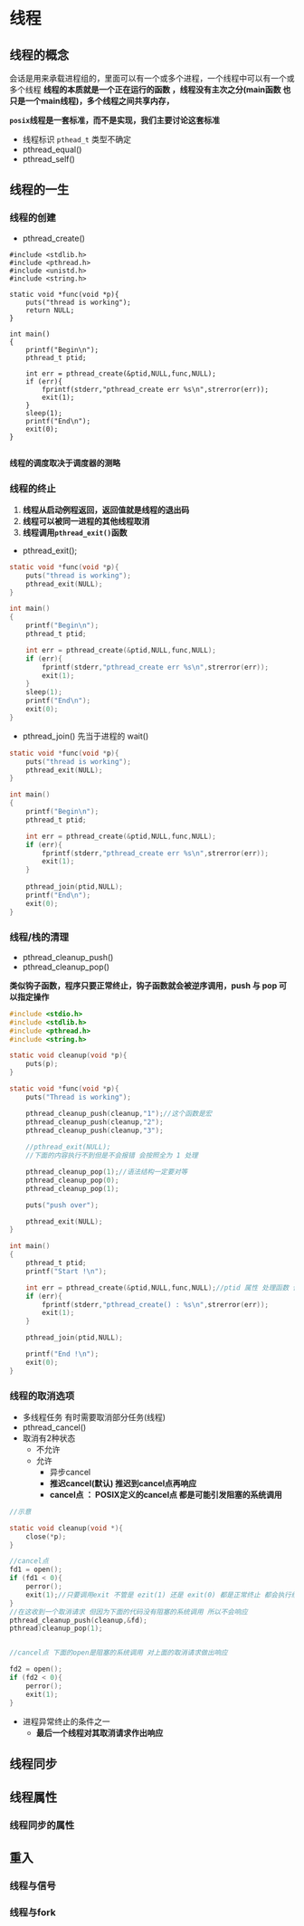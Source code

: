 # 线程

## 线程的概念
会话是用来承载进程组的，里面可以有一个或多个进程，一个线程中可以有一个或多个线程
**线程的本质就是一个正在运行的函数 ，线程没有主次之分(main函数 也只是一个main线程)，多个线程之间共享内存，**

 **`posix`线程是一套标准，而不是实现，我们主要讨论这套标准**
- 线程标识 `pthead_t` 类型不确定
- pthread_equal()
- pthread_self()

## 线程的一生
### 线程的创建
- pthread_create()

~~~ c#include <stdio.h>
#include <stdlib.h>
#include <pthread.h>
#include <unistd.h>
#include <string.h>

static void *func(void *p){
    puts("thread is working");
    return NULL;
}

int main()
{
    printf("Begin\n");
    pthread_t ptid;

    int err = pthread_create(&ptid,NULL,func,NULL);
    if (err){
        fprintf(stderr,"pthread_create err %s\n",strerror(err));
        exit(1);
    }
    sleep(1);
    printf("End\n");
    exit(0);
}


~~~
**线程的调度取决于调度器的测略**

### 线程的终止
1. **线程从启动例程返回，返回值就是线程的退出码**
2. **线程可以被同一进程的其他线程取消**
3. **线程调用`pthread_exit()`函数**

- pthread_exit();

~~~ c
static void *func(void *p){
    puts("thread is working");
    pthread_exit(NULL);
}

int main()
{
    printf("Begin\n");
    pthread_t ptid;

    int err = pthread_create(&ptid,NULL,func,NULL);
    if (err){
        fprintf(stderr,"pthread_create err %s\n",strerror(err));
        exit(1);
    }
    sleep(1);
    printf("End\n");
    exit(0);
}


~~~

- pthread_join() 先当于进程的 wait()

~~~ c
static void *func(void *p){
    puts("thread is working");
    pthread_exit(NULL);
}

int main()
{
    printf("Begin\n");
    pthread_t ptid;

    int err = pthread_create(&ptid,NULL,func,NULL);
    if (err){
        fprintf(stderr,"pthread_create err %s\n",strerror(err));
        exit(1);
    }
    
    pthread_join(ptid,NULL);
    printf("End\n");
    exit(0);
}
~~~

### 线程/栈的清理
- pthread_cleanup_push()
- pthread_cleanup_pop()

**类似钩子函数，程序只要正常终止，钩子函数就会被逆序调用，push 与 pop 可以指定操作**

~~~ c
#include <stdio.h>
#include <stdlib.h>
#include <pthread.h>
#include <string.h>

static void cleanup(void *p){
    puts(p);
}

static void *func(void *p){
    puts("Thread is working");

    pthread_cleanup_push(cleanup,"1");//这个函数是宏
    pthread_cleanup_push(cleanup,"2");
    pthread_cleanup_push(cleanup,"3");
    
    //pthread_exit(NULL);
    //下面的内容执行不到但是不会报错 会按照全为 1 处理

    pthread_cleanup_pop(1);//语法结构一定要对等
    pthread_cleanup_pop(0);
    pthread_cleanup_pop(1);

    puts("push over");

    pthread_exit(NULL);
}

int main()
{
    pthread_t ptid;
    printf("Start !\n");

    int err = pthread_create(&ptid,NULL,func,NULL);//ptid 属性 处理函数 传参
    if (err){
        fprintf(stderr,"pthread_create() : %s\n",strerror(err));
        exit(1);
    }

    pthread_join(ptid,NULL);

    printf("End !\n");
    exit(0);
}

~~~

### 线程的取消选项
- 多线程任务 有时需要取消部分任务(线程)
- pthread_cancel()
- 取消有2种状态 
    - 不允许
    - 允许
        - 异步cancel
        - **推迟cancel(默认) 推迟到cancel点再响应**
        - **cancel点 ： POSIX定义的cancel点 都是可能引发阻塞的系统调用**
~~~ c
//示意

static void cleanup(void *){
    close(*p);
}

//cancel点
fd1 = open();
if (fd1 < 0){
    perror();
    exit(1);//只要调用exit 不管是 ezit(1) 还是 exit(0) 都是正常终止 都会执行线程清理函数
}
//在这收到一个取消请求 但因为下面的代码没有阻塞的系统调用 所以不会响应
pthread_cleanup_push(cleanup,&fd);
pthread)cleanup_pop(1);


//cancel点 下面的open是阻塞的系统调用 对上面的取消请求做出响应

fd2 = open();
if (fd2 < 0){
    perror();
    exit(1);
}
~~~

- 进程异常终止的条件之一
    - **最后一个线程对其取消请求作出响应**
## 线程同步

## 线程属性
### 线程同步的属性

## 重入

### 线程与信号


### 线程与fork

